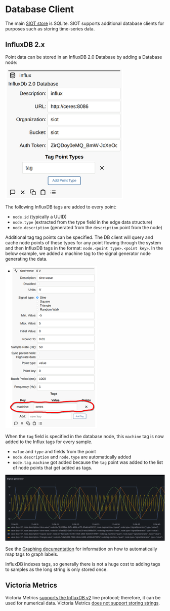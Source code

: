 # Database Client

The main [SIOT store](../ref/store.md) is SQLite. SIOT supports additional
database clients for purposes such as storing time-series data.

## InfluxDB 2.x

Point data can be stored in an InfluxDB 2.0 Database by adding a Database node:

<img src="assets/image-20240319111031186.png" alt="image-20240319111031186" style="zoom:50%;" />

The following InfluxDB tags are added to every point:

- `node.id` (typically a UUID)
- `node.type` (extracted from the type field in the edge data structure)
- `node.description` (generated from the `description` point from the node)

Additional tag tag points can be specified. The DB client will query and cache
node points of these types for any point flowing through the system and then
InfluxDB tags in the format: `node.<point type>.<point key>`. In the below
example, we added a machine tag to the signal generator node generating the
data.

<img src="assets/image-20240319112828216.png" alt="image-20240319112828216" style="zoom:50%;" />

When the `tag` field is specified in the database node, this `machine` tag is
now added to the Influx tags for every sample.

- `value` and `type` and fields from the point
- `node.description` and `node.type` are automatically added
- `node.tag.machine` got added because the `tag` point was added to the list of
  node points that get added as tags.

![image-20240319110846431](assets/image-20240319110846431.png)

See the [Graphing documentation](graphing.md) for information on how to
automatically map tags to graph labels.

InfluxDB indexes tags, so generally there is not a huge cost to adding tags to
samples as the long string is only stored once.

## Victoria Metrics

Victoria Metrics
[supports the InfluxDB v2](https://docs.victoriametrics.com/#how-to-send-data-in-influxdb-v2-format)
line protocol; therefore, it can be used for numerical data. Victoria Metrics
[does not support storing strings](https://stackoverflow.com/questions/66406899/does-victoriametrics-have-some-way-to-store-string-value-instead-float64).

